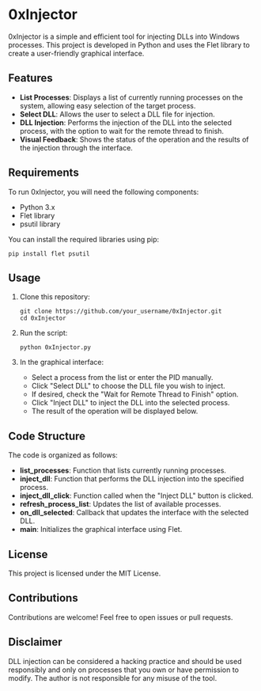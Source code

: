 #  **0xInjector**

0xInjector is a simple and efficient tool for injecting DLLs into Windows processes. This project is developed in Python and uses the Flet library to create a user-friendly graphical interface.

## **Features**

- **List Processes**: Displays a list of currently running processes on the system, allowing easy selection of the target process.
- **Select DLL**: Allows the user to select a DLL file for injection.
- **DLL Injection**: Performs the injection of the DLL into the selected process, with the option to wait for the remote thread to finish.
- **Visual Feedback**: Shows the status of the operation and the results of the injection through the interface.

## **Requirements**

To run 0xInjector, you will need the following components:

- Python 3.x
- Flet library
- psutil library

You can install the required libraries using pip:

```
pip install flet psutil
```

## **Usage**

1. Clone this repository:
   ```
   git clone https://github.com/your_username/0xInjector.git
   cd 0xInjector
   ```

2. Run the script:
   ```
   python 0xInjector.py
   ```

3. In the graphical interface:
   - Select a process from the list or enter the PID manually.
   - Click "Select DLL" to choose the DLL file you wish to inject.
   - If desired, check the "Wait for Remote Thread to Finish" option.
   - Click "Inject DLL" to inject the DLL into the selected process.
   - The result of the operation will be displayed below.

## **Code Structure**

The code is organized as follows:

- **list_processes**: Function that lists currently running processes.
- **inject_dll**: Function that performs the DLL injection into the specified process.
- **inject_dll_click**: Function called when the "Inject DLL" button is clicked.
- **refresh_process_list**: Updates the list of available processes.
- **on_dll_selected**: Callback that updates the interface with the selected DLL.
- **main**: Initializes the graphical interface using Flet.

## **License**

This project is licensed under the MIT License.

## **Contributions**

Contributions are welcome! Feel free to open issues or pull requests.

## **Disclaimer**

DLL injection can be considered a hacking practice and should be used responsibly and only on processes that you own or have permission to modify. The author is not responsible for any misuse of the tool.
